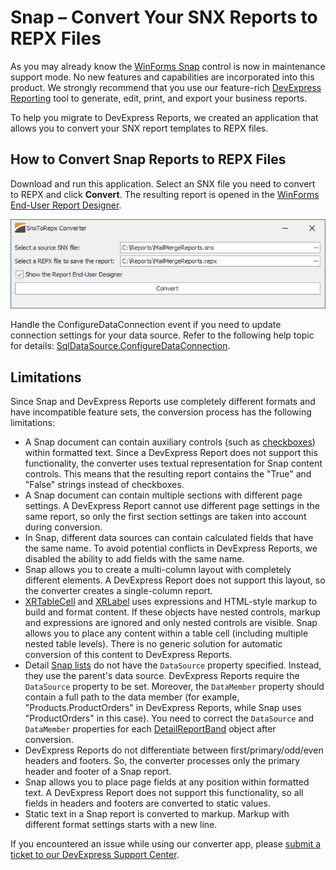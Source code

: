 # Snap – Convert Your SNX Reports to REPX Files

As you may already know the [WinForms Snap](https://docs.devexpress.com/WindowsForms/11373/controls-and-libraries/snap) control is now in maintenance support mode. No new features and capabilities are incorporated into this product. We strongly recommend that you use our feature-rich [DevExpress Reporting](https://docs.devexpress.com/XtraReports/2162/reporting) tool to generate, edit, print, and export your business reports.

To help you migrate to DevExpress Reports, we created an application that allows you to convert your SNX report templates to REPX files.

## How to Convert Snap Reports to REPX Files

Download and run this application. Select an SNX file you need to convert to REPX and click **Convert**. The resulting report is opened in the [WinForms End-User Report Designer](https://docs.devexpress.com/XtraReports/8546/winforms-reporting/end-user-report-designer-for-winforms/gui/end-user-report-designer-with-a-ribbon-toolbar).

![Snap - SNX to REPX Converter](./images/snap-report-converter.png)

Handle the ConfigureDataConnection event if you need to update connection settings for your data source. Refer to the following help topic for details: [SqlDataSource.ConfigureDataConnection](https://docs.devexpress.com/CoreLibraries/DevExpress.DataAccess.Sql.SqlDataSource.ConfigureDataConnection).

## Limitations

Since Snap and DevExpress Reports use completely different formats and have incompatible feature sets, the conversion process has the following limitations:

* A Snap document can contain auxiliary controls (such as [checkboxes](https://docs.devexpress.com/WindowsForms/14803/controls-and-libraries/snap/graphical-user-interface/data-visualization-tools/check-box)) within formatted text. Since a DevExpress Report does not support this functionality, the converter uses textual representation for Snap content controls. This means that the resulting report contains the "True" and "False" strings instead of checkboxes.
* A Snap document can contain multiple sections with different page settings. A DevExpress Report cannot use different page settings in the same report, so only the first section settings are taken into account during conversion.
* In Snap, different data sources can contain calculated fields that have the same name. To avoid potential conflicts in DevExpress Reports, we disabled the ability to add fields with the same name.
* Snap allows you to create a multi-column layout with completely different elements. A DevExpress Report does not support this layout, so the converter creates a single-column report.
* [XRTableCell](https://docs.devexpress.com/XtraReports/DevExpress.XtraReports.UI.XRTableCell) and [XRLabel](https://docs.devexpress.com/XtraReports/DevExpress.XtraReports.UI.XRLabel) uses expressions and HTML-style markup to build and format content. If these objects have nested controls, markup and expressions are ignored and only nested controls are visible. Snap allows you to place any content within a table cell (including multiple nested table levels). There is no generic solution for automatic conversion of this content to DevExpress Reports.
* Detail [Snap lists](https://docs.devexpress.com/WindowsForms/DevExpress.Snap.Core.API.SnapList) do not have the `DataSource` property specified. Instead, they use the parent's data source. DevExpress Reports require the `DataSource` property to be set. Moreover, the `DataMember` property should contain a full path to the data member (for example, "Products.ProductOrders" in DevExpress Reports, while Snap uses "ProductOrders" in this case). You need to correct the `DataSource` and `DataMember` properties for each [DetailReportBand](https://docs.devexpress.com/XtraReports/DevExpress.XtraReports.UI.DetailReportBand) object after conversion.
* DevExpress Reports do not differentiate between first/primary/odd/even headers and footers. So, the converter processes only the primary header and footer of a Snap report.
* Snap allows you to place page fields at any position within formatted text. A DevExpress Report does not support this functionality, so all fields in headers and footers are converted to static values.
* Static text in a Snap report is converted to markup. Markup with different format settings starts with a new line.

If you encountered an issue while using our converter app, please [submit a ticket to our DevExpress Support Center](https://supportcenter.devexpress.com/ticket/create).

